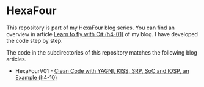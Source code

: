 # HexaFour

This repository is part of my HexaFour blog series. You can find an overview in article [Learn to fly with C# (h4-01)](https://frank.woopec.net/2023/07/01/hexafour-01-overview.html) of my blog. I have developed the code step by step. 

The code in the subdirectories of this repository matches the following blog articles.

* HexaFourV01 - [Clean Code with YAGNI, KISS, SRP, SoC and IOSP, an Example (h4-10)](https://frank.woopec.net/2024/04/18/hexafour-10-clean-code.html)
